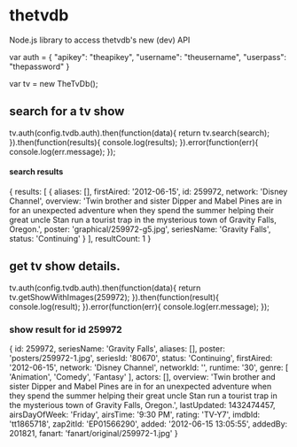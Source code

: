 # thetvdb
Node.js library to access thetvdb's new (dev) API

var auth = {
   "apikey": "theapikey",
   "username": "theusername",
   "userpass": "thepassword"
}

var tv = new TheTvDb();

## search for a tv show
tv.auth(config.tvdb.auth).then(function(data){
   return tv.search(search);
}).then(function(results){
   console.log(results);
}).error(function(err){
   console.log(err.message);
});

#### search results
{ 
  results: [ {
    aliases: [],
    firstAired: '2012-06-15',
    id: 259972,
    network: 'Disney Channel',
    overview: 'Twin brother and sister Dipper and Mabel Pines are in for an unexpected adventure when they spend the summer helping their great uncle Stan run a tourist trap in the mysterious town of Gravity Falls, Oregon.',
    poster: 'graphical/259972-g5.jpg',
    seriesName: 'Gravity Falls',
    status: 'Continuing' 
  } ],
  resultCount: 1 
}

## get tv show details.
tv.auth(config.tvdb.auth).then(function(data){
   return tv.getShowWithImages(259972);
}).then(function(result){
   console.log(result);
}).error(function(err){
   console.log(err.message);
});

### show result for id 259972

{ 
  id: 259972,
  seriesName: 'Gravity Falls',
  aliases: [],
  poster: 'posters/259972-1.jpg',
  seriesId: '80670',
  status: 'Continuing',
  firstAired: '2012-06-15',
  network: 'Disney Channel',
  networkId: '',
  runtime: '30',
  genre: [ 'Animation', 'Comedy', 'Fantasy' ],
  actors: [],
  overview: 'Twin brother and sister Dipper and Mabel Pines are in for an unexpected adventure when they spend the summer helping their great uncle Stan run a tourist trap in the mysterious town of Gravity Falls, Oregon.',
  lastUpdated: 1432474457,
  airsDayOfWeek: 'Friday',
  airsTime: '9:30 PM',
  rating: 'TV-Y7',
  imdbId: 'tt1865718',
  zap2itId: 'EP01566290',
  added: '2012-06-15 13:05:55',
  addedBy: 201821,
  fanart: 'fanart/original/259972-1.jpg' 
}
